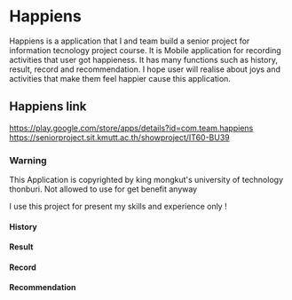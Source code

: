 # Happiens

Happiens is  a  application that  I and team build a senior project for information tecnology project course. It is Mobile application for recording activities that user got happieness. It has many functions  such as history, result, record  and recommendation. I hope user will realise about joys and activities that make them feel happier cause this application. 

## Happiens link
https://play.google.com/store/apps/details?id=com.team.happiens<br/>
https://seniorproject.sit.kmutt.ac.th/showproject/IT60-BU39

### Warning
This Application is copyrighted by king mongkut's university of technology thonburi. Not allowed to use for get benefit anyway <br/>

I use this project for present my skills and experience only !

#### History
#### Result
#### Record
#### Recommendation
